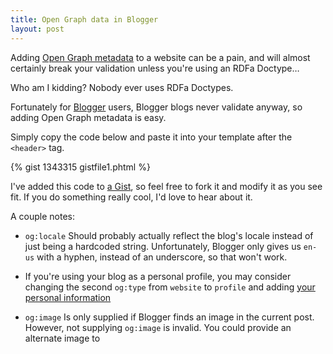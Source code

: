 ```yaml
---
title: Open Graph data in Blogger
layout: post
---
```

Adding [Open Graph metadata](http://ogp.me/) to a website can be a pain, and will almost certainly break your validation unless you're using an RDFa Doctype…

Who am I kidding? Nobody ever uses RDFa Doctypes.

Fortunately for [Blogger](http://blogger.com) users, Blogger blogs never validate anyway, so adding Open Graph metadata is easy.

Simply copy the code below and paste it into your template after the `<header>` tag.

{% gist 1343315 gistfile1.phtml %}

I've added this code to [a Gist](https://gist.github.com/1343315), so feel free to fork it and modify it as you see fit. If you do something really cool, I'd love to hear about it.

A couple notes:

*   `og:locale` Should probably actually reflect the blog's locale instead of just being  a hardcoded string. Unfortunately, Blogger only gives us `en-us` with a hyphen, instead of an underscore, so that won't work.

*   If you're using your blog as a personal profile, you may consider changing the second `og:type` from `website` to `profile` and adding [your personal information](http://ogp.me/#type_profile)

*   `og:image` Is only supplied if Blogger finds an image in the current post. However, not supplying `og:image` is invalid. You could provide an alternate image to